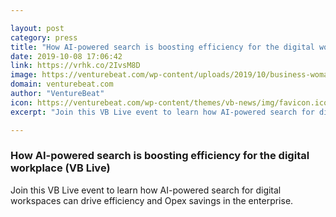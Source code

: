 ```yaml
---

layout: post
category: press
title: "How AI-powered search is boosting efficiency for the digital workplace (VB Live)"
date: 2019-10-08 17:06:42
link: https://vrhk.co/2IvsM8D
image: https://venturebeat.com/wp-content/uploads/2019/10/business-woman-computer.GettyImages-1152823627.jpg?w=1200&strip=all
domain: venturebeat.com
author: "VentureBeat"
icon: https://venturebeat.com/wp-content/themes/vb-news/img/favicon.ico
excerpt: "Join this VB Live event to learn how AI-powered search for digital workspaces can drive efficiency and Opex savings in the enterprise."

---
```


### How AI-powered search is boosting efficiency for the digital workplace (VB Live)

Join this VB Live event to learn how AI-powered search for digital workspaces can drive efficiency and Opex savings in the enterprise.